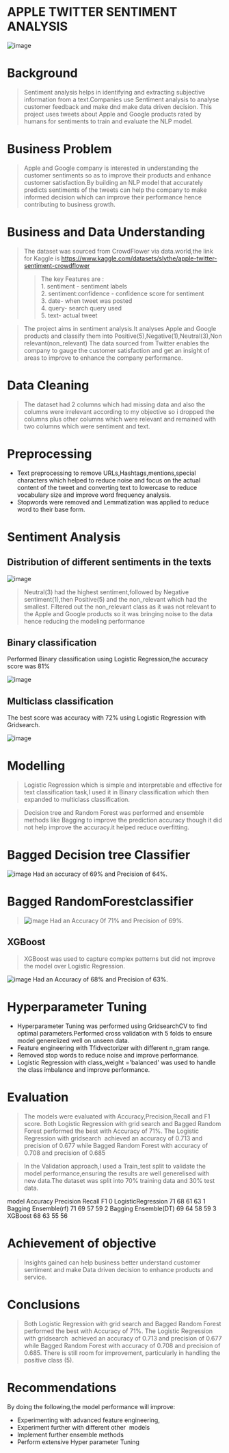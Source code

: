 # APPLE TWITTER SENTIMENT ANALYSIS 

![image](https://github.com/user-attachments/assets/69055492-074f-476d-b995-37ef3a82de20)

# Background
>Sentiment analysis helps in identifying and extracting subjective information from a text.Companies use Sentiment analysis to analyse customer feedback and  make dnd make data driven decision.
>This project uses tweets about Apple and Google products rated by humans for sentiments to train and evaluate the NLP model.

# Business Problem 
>Apple and Google company is interested in understanding the customer sentiments so as to improve their products and enhance customer satisfaction.By building an NLP model that accurately predicts sentiments of the tweets can help the company to make informed decision which can improve their performance hence contributing to business growth. 

# Business and Data Understanding
>The dataset was sourced from CrowdFlower via data.world,the link for Kaggle is  https://www.kaggle.com/datasets/slythe/apple-twitter-sentiment-crowdflower
>>The key Features are :
<br>1. sentiment - sentiment labels
<br>2. sentiment:confidence - confidence score for sentiment
<br>3. date- when tweet was posted
<br>4. query- search query used
<br>5. text- actual tweet

>The project aims in sentiment analysis.It analyses Apple and Google products and classify them into Positive(5),Negative(1),Neutral(3),Non relevant(non_relevant)
>The data sourced from Twitter enables the company to gauge the customer satisfaction and get an insight of areas to improve to enhance the company performance.

# Data Cleaning
>The dataset had 2 columns which had missing data and also the columns were irrelevant according to my objective so i dropped the columns plus other columns which were relevant and remained with two columns which were sentiment and text.

# Preprocessing
- Text preprocessing to remove URLs,Hashtags,mentions,special characters which helped to reduce noise and focus on the actual content of the tweet and converting text to lowercase to reduce vocabulary size and improve word frequency analysis.
- Stopwords were removed and Lemmatization was applied to reduce word to their base form.

# Sentiment Analysis
## Distribution of different sentiments in the texts

![image](https://github.com/user-attachments/assets/f1656cde-71e2-48d8-8801-1b6add6db3ac)

> Neutral(3) had the highest sentiment,followed by Negative sentiment(1),then Positive(5) and the non_relevant which had the smallest.
> Filtered out the non_relevant class as it was not relevant to the Apple and Google products so it was bringing  noise to the data hence reducing the modeling performance

## Binary classification 
Performed Binary classification using Logistic Regression,the accuracy score was 81%

![image](https://github.com/user-attachments/assets/ee9c4dc4-4a12-47f2-ad8b-2ac91cb5e1a5)

## Multiclass classification
The best score was accuracy with 72% using Logistic Regression with Gridsearch. 

![image](https://github.com/user-attachments/assets/f87f0209-45a5-4785-84f6-9d15d835dff2)

# Modelling
>Logistic Regression which is simple and interpretable and effective for text classification task,I used it in Binary classification which then expanded to multiclass classification.

> Decision tree and Random Forest was performed and ensemble methods like Bagging to improve the prediction accuracy though it did not help improve the accuracy.it helped reduce overfitting.

# Bagged Decision tree Classifier
![image](https://github.com/user-attachments/assets/d1fb9e84-4a22-47b1-b013-0e3fd7d5f4b4)
Had an accuracy of 69% and Precision of 64%.

# Bagged RandomForestclassifier
> ![image](https://github.com/user-attachments/assets/c3e53fc9-43dd-4d19-93df-dcc886d69297)
> Had an Accuracy 0f 71% and Precision of 69%.

## XGBoost
> XGBoost was used to capture complex patterns but did not improve the model over Logistic Regression.

![image](https://github.com/user-attachments/assets/e8f25502-c2f4-4b16-be42-f3010f4b8716)
Had an Accuracy of 68% and Precision of 63%.

# Hyperparameter Tuning
- Hyperparameter Tuning was performed using GridsearchCV to find optimal parameters.Performed cross validation with 5 folds to ensure model generelized well on unseen data.
- Feature engineering with Tfidvectorizer with different n_gram range.
- Removed stop words to reduce noise and improve performance.
- Logistic Regression with class_weight ='balanced' was used to handle the class imbalance and improve performance.

# Evaluation
>The models were evaluated with Accuracy,Precision,Recall and F1 score.
>Both Logistic Regression with grid search and Bagged Random Forest performed the best with Accuracy of 71%.
>The Logistic Regression with gridsearch  achieved an accuracy of 0.713 and precision of 0.677 while Bagged Random Forest with accuracy of 0.708 and precision of 0.685

> In the Validation approach,I used a Train_test split to validate the model performance,ensuring the results are well generelised with new data.The dataset was split into 70% training data and 30% test data.

model	              Accuracy	Precision	Recall	F1
0	LogisticRegression	71	 68	61	63
1	Bagging Ensemble(rf)	71	69	57	59
2	Bagging Ensemble(DT)	69	64	58	59
3	XGBoost	              68	63	55	56

# Achievement of objective
> Insights gained can help business better understand customer sentiment and make Data driven decision to enhance products and service.

# Conclusions
> Both Logistic Regression with grid search and Bagged Random Forest performed the best with Accuracy of 71%.
> The Logistic Regression with gridsearch  achieved an accuracy of 0.713 and precision of 0.677 while Bagged Random Forest with accuracy of 0.708 and precision of 0.685.
> There is still room for improvement, particularly in handling the positive class (5).

# Recommendations
By doing the following,the model performance will improve:
- Experimenting with advanced feature engineering, 
- Experiment further with different other  models
- Implement further ensemble methods
- Perform extensive Hyper parameter Tuning


